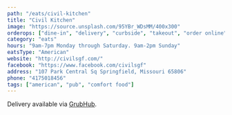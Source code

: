 ```yaml
---
path: "/eats/civil-kitchen"
title: "Civil Kitchen"
image: "https://source.unsplash.com/95YBr_WDsMM/400x300"
orderops: ["dine-in", "delivery", "curbside", "takeout", "order online"]
category: "eats"
hours: "9am-7pm Monday through Saturday. 9am-2pm Sunday"
eatsType: "American"
website: "http://civilsgf.com/"
facebook: "https://www.facebook.com/civilsgf"
address: "107 Park Central Sq Springfield, Missouri 65806"
phone: "4175018456"
tags: ["american", "pub", "comfort food"]
---
```


Delivery available via [GrubHub](https://www.grubhub.com/restaurant/civil-kitchen-107-park-central-square-springfield/2032371).
